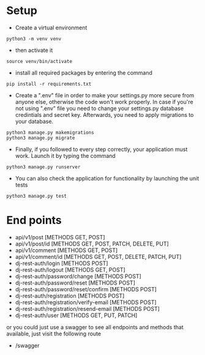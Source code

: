 # Setup

- Create a virtual environment

```
python3 -m venv venv
```

- then activate it

```
source venv/bin/activate
```
- install all required packages by entering the command
```
pip install -r requirements.txt
```

- Create a ".env" file in order to make your settings.py more secure from anyone else, otherwise the code won't work properly. In case if you're not using ".env" file you need to change your settings.py database credintials and secret key. Afterwards, you need to apply migrations to your database.

```
python3 manage.py makemigrations
python3 manage.py migrate
```

- Finally, if you followed to every step correctly, your application must work. Launch it by typing the command

```
python3 manage.py runserver
```

- You can also check the application for functionality by launching the unit tests

```
python3 manage.py test
```

# End points

- api/v1/post [METHODS GET, POST]
- api/v1/post/id [METHODS GET, POST, PATCH, DELETE, PUT]
- api/v1/comment [METHODS GET, POST]
- api/v1/comment/id [METHODS GET, POST, DELETE, PATCH, PUT]
- dj-rest-auth/login [METHODS POST]
- dj-rest-auth/logout [METHODS GET, POST]
- dj-rest-auth/password/change [METHODS POST]
- dj-rest-auth/password/reset [METHODS POST]
- dj-rest-auth/password/reset/confirm [METHODS POST]
- dj-rest-auth/registration [METHODS POST]
- dj-rest-auth/registration/verify-email [METHODS POST]
- dj-rest-auth/registration/resend-email [METHODS POST]
- dj-rest-auth/user [METHODS GET, PUT, PATCH]

or you could just use a swagger to see all endpoints and methods that available, just visit the following route

- /swagger
